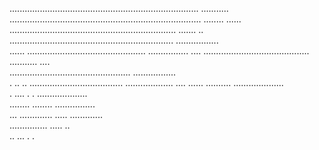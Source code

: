   ...........................................................................   ...........    
 ............................................................................ ........ ...... 
  ..................................................................         .......         ..  
    .................................................................           .................   
      ......  ...............................................                     ................
         ....   ..........................................                          ........... ....  
             ................................................                          .................  
               .   ..  .. .....................................                          ................... 
    ....   ......          ..........                                      ....................  
    .     ....               .   .                                         ....................  
                 ........                                                ........ ................  
                    ...  .............                                                   .....     .............     
   ...............                                                                 .....   ..     
  ..           ...    .                                                        .                    
